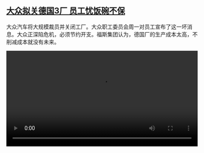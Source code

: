 <!--1730465224000-->
[大众拟关德国3厂 员工忧饭碗不保](https://www.dw.com/zh/%E5%A4%A7%E4%BC%97%E6%8B%9F%E5%85%B3%E5%BE%B7%E5%9B%BD3%E5%8E%82%20%E5%91%98%E5%B7%A5%E5%BF%A7%E9%A5%AD%E7%A2%97%E4%B8%8D%E4%BF%9D/a-70630309)
------

<p>大众汽车将大规模裁员并关闭工厂。大众职工委员会周一对员工宣布了这一坏消息。大众正深陷危机，必须节约开支。福斯集团认为，德国厂的生产成本太高，不削减成本就没有未来。</small></p><video src="https://tvdownloaddw-a.akamaihd.net/vps/webvideos/CHI/2024/DWVG/DWVGCHI241029_VWnosub_01IMW_AVC_512x288.mp4" controls style="width:100%"></video>
